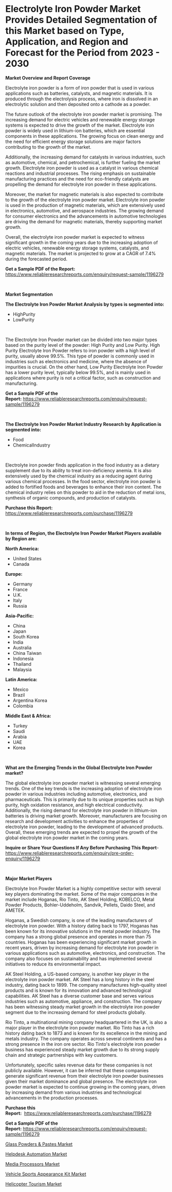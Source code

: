 <p><h1>Electrolyte Iron Powder Market Provides Detailed Segmentation of this Market based on Type, Application, and Region and Forecast for the Period from 2023 - 2030</h1></p><p><strong>Market Overview and Report Coverage</strong></p>
<p><p>Electrolyte iron powder is a form of iron powder that is used in various applications such as batteries, catalysts, and magnetic materials. It is produced through the electrolysis process, where iron is dissolved in an electrolytic solution and then deposited onto a cathode as a powder.</p><p>The future outlook of the electrolyte iron powder market is promising. The increasing demand for electric vehicles and renewable energy storage systems is expected to drive the growth of the market. Electrolyte iron powder is widely used in lithium-ion batteries, which are essential components in these applications. The growing focus on clean energy and the need for efficient energy storage solutions are major factors contributing to the growth of the market.</p><p>Additionally, the increasing demand for catalysts in various industries, such as automotive, chemical, and petrochemical, is further fueling the market growth. Electrolyte iron powder is used as a catalyst in various chemical reactions and industrial processes. The rising emphasis on sustainable manufacturing practices and the need for eco-friendly catalysts are propelling the demand for electrolyte iron powder in these applications.</p><p>Moreover, the market for magnetic materials is also expected to contribute to the growth of the electrolyte iron powder market. Electrolyte iron powder is used in the production of magnetic materials, which are extensively used in electronics, automotive, and aerospace industries. The growing demand for consumer electronics and the advancements in automotive technologies are driving the demand for magnetic materials, thereby supporting market growth.</p><p>Overall, the electrolyte iron powder market is expected to witness significant growth in the coming years due to the increasing adoption of electric vehicles, renewable energy storage systems, catalysts, and magnetic materials. The market is projected to grow at a CAGR of 7.4% during the forecasted period.</p></p>
<p><strong>Get a Sample PDF of the Report:</strong> <a href="https://www.reliableresearchreports.com/enquiry/request-sample/1196279">https://www.reliableresearchreports.com/enquiry/request-sample/1196279</a></p>
<p>&nbsp;</p>
<p><strong>Market Segmentation</strong></p>
<p><strong>The Electrolyte Iron Powder Market Analysis by types is segmented into:</strong></p>
<p><ul><li>HighPurity</li><li>LowPurity</li></ul></p>
<p>&nbsp;</p>
<p><p>The Electrolyte Iron Powder market can be divided into two major types based on the purity level of the powder: High Purity and Low Purity. High Purity Electrolyte Iron Powder refers to iron powder with a high level of purity, usually above 99.5%. This type of powder is commonly used in industries such as electronics and medicine, where the absence of impurities is crucial. On the other hand, Low Purity Electrolyte Iron Powder has a lower purity level, typically below 99.5%, and is mainly used in applications where purity is not a critical factor, such as construction and manufacturing.</p></p>
<p><strong>Get a Sample PDF of the Report:</strong>&nbsp;<a href="https://www.reliableresearchreports.com/enquiry/request-sample/1196279">https://www.reliableresearchreports.com/enquiry/request-sample/1196279</a></p>
<p>&nbsp;</p>
<p><strong>The Electrolyte Iron Powder Market Industry Research by Application is segmented into:</strong></p>
<p><ul><li>Food</li><li>ChemicalIndustry</li></ul></p>
<p>&nbsp;</p>
<p><p>Electrolyte iron powder finds application in the food industry as a dietary supplement due to its ability to treat iron-deficiency anemia. It is also extensively used by the chemical industry as a reducing agent during various chemical processes. In the food sector, electrolyte iron powder is added to fortified foods and beverages to enhance their iron content. The chemical industry relies on this powder to aid in the reduction of metal ions, synthesis of organic compounds, and production of catalysts.</p></p>
<p><strong>Purchase this Report:</strong>&nbsp; <a href="https://www.reliableresearchreports.com/purchase/1196279">https://www.reliableresearchreports.com/purchase/1196279</a></p>
<p>&nbsp;</p>
<p><strong>In terms of Region, the Electrolyte Iron Powder Market Players available by Region are:</strong></p>
<p>
    <p> <strong> North America: </strong>
        <ul>
            <li>United States</li>
            <li>Canada</li>
        </ul>
        </p> 
    <p> <strong> Europe: </strong>
        <ul>
            <li>Germany</li>
            <li>France</li>
            <li>U.K.</li>
            <li>Italy</li>
            <li>Russia</li>
        </ul>
        </p> 
    <p> <strong> Asia-Pacific: </strong>
        <ul>
            <li>China</li>
            <li>Japan</li>
            <li>South Korea</li>
            <li>India</li>
            <li>Australia</li>
            <li>China Taiwan</li>
            <li>Indonesia</li>
            <li>Thailand</li>
            <li>Malaysia</li>
        </ul>
        </p> 
    <p> <strong> Latin America: </strong>
        <ul>
            <li>Mexico</li>
            <li>Brazil</li>
            <li>Argentina Korea</li>
            <li>Colombia</li>
        </ul>
        </p> 
    <p> <strong> Middle East & Africa: </strong>
        <ul>
            <li>Turkey</li>
            <li>Saudi</li>
            <li>Arabia</li>
            <li>UAE</li>
            <li>Korea</li>
        </ul>
    </p>
    </p>
<p>&nbsp;</p>
<p><strong>What are the Emerging Trends in the Global Electrolyte Iron Powder market?</strong></p>
<p><p>The global electrolyte iron powder market is witnessing several emerging trends. One of the key trends is the increasing adoption of electrolyte iron powder in various industries including automotive, electronics, and pharmaceuticals. This is primarily due to its unique properties such as high purity, high oxidation resistance, and high electrical conductivity. Additionally, the rising demand for electrolyte iron powder in lithium-ion batteries is driving market growth. Moreover, manufacturers are focusing on research and development activities to enhance the properties of electrolyte iron powder, leading to the development of advanced products. Overall, these emerging trends are expected to propel the growth of the global electrolyte iron powder market in the coming years.</p></p>
<p><strong>Inquire or Share Your Questions If Any Before Purchasing This Report</strong>- <a href="https://www.reliableresearchreports.com/enquiry/pre-order-enquiry/1196279">https://www.reliableresearchreports.com/enquiry/pre-order-enquiry/1196279</a></p>
<p>&nbsp;</p>
<p><strong>Major Market Players</strong></p>
<p><p>Electrolyte Iron Powder Market is a highly competitive sector with several key players dominating the market. Some of the major companies in the market include Hoganas, Rio Tinto, AK Steel Holding, KOBELCO, Metal Powder Products, Bohler-Uddeholm, Sandvik, Pellets, Daido Steel, and AMETEK.</p><p>Hoganas, a Swedish company, is one of the leading manufacturers of electrolyte iron powder. With a history dating back to 1797, Hoganas has been known for its innovative solutions in the metal powder industry. The company has a strong global presence and operates in more than 75 countries. Hoganas has been experiencing significant market growth in recent years, driven by increasing demand for electrolyte iron powder in various applications such as automotive, electronics, and construction. The company also focuses on sustainability and has implemented several initiatives to reduce its environmental impact.</p><p>AK Steel Holding, a US-based company, is another key player in the electrolyte iron powder market. AK Steel has a long history in the steel industry, dating back to 1899. The company manufactures high-quality steel products and is known for its innovation and advanced technological capabilities. AK Steel has a diverse customer base and serves various industries such as automotive, appliance, and construction. The company has been witnessing steady market growth in the electrolyte iron powder segment due to the increasing demand for steel products globally.</p><p>Rio Tinto, a multinational mining company headquartered in the UK, is also a major player in the electrolyte iron powder market. Rio Tinto has a rich history dating back to 1873 and is known for its excellence in the mining and metals industry. The company operates across several continents and has a strong presence in the iron ore sector. Rio Tinto's electrolyte iron powder business has experienced steady market growth due to its strong supply chain and strategic partnerships with key customers.</p><p>Unfortunately, specific sales revenue data for these companies is not publicly available. However, it can be inferred that these companies generate significant revenue from their electrolyte iron powder businesses given their market dominance and global presence. The electrolyte iron powder market is expected to continue growing in the coming years, driven by increasing demand from various industries and technological advancements in the production processes.</p></p>
<p><strong>Purchase this Report:</strong>&nbsp;&nbsp;<a href="https://www.reliableresearchreports.com/purchase/1196279">https://www.reliableresearchreports.com/purchase/1196279</a></p>
<p></p>
<p><strong>Get a Sample PDF of the Report:</strong>&nbsp;<a href="https://www.reliableresearchreports.com/enquiry/request-sample/1196279">https://www.reliableresearchreports.com/enquiry/request-sample/1196279</a></p>
<p><p><a href="https://github.com/castoriffic/Market-Research-Report-List-1/blob/main/glass-powders-pastes-market.md">Glass Powders & Pastes Market</a></p><p><a href="https://medium.com/@flee.calm.mark/helpdesk-automation-market-size-cagr-trends-2024-2030-1c886577bddd">Helpdesk Automation Market</a></p><p><a href="https://www.linkedin.com/pulse/media-processors-market-research-report-provides-thorough-9tz8e/">Media Processors Market</a></p><p><a href="https://github.com/mabutironaldo/Market-Research-Report-List-1/blob/main/vehicle-sports-appearance-kit-market.md">Vehicle Sports Appearance Kit Market</a></p><p><a href="https://medium.com/@bank.build.unity/helicopter-tourism-market-size-cagr-trends-2024-2030-2ed266710bd3">Helicopter Tourism Market</a></p></p>